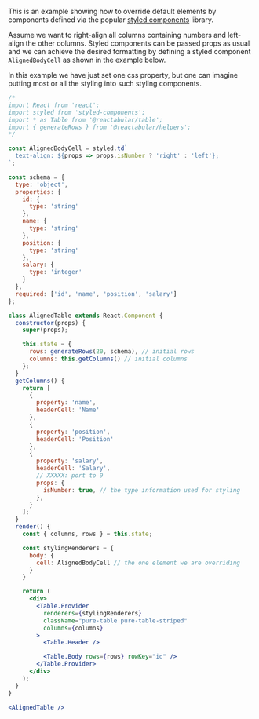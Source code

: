 This is an example showing how to override default elements by components defined via the popular [styled components](https://styled-components.com/) library.

Assume we want to right-align all columns containing numbers and left-align the other columns. Styled components can be passed props as usual and we can achieve the desired formatting by defining a styled component `AlignedBodyCell` as shown in the example below.

In this example we have just set one css property, but one can imagine putting most or all the styling into such styling components.

```jsx
/*
import React from 'react';
import styled from 'styled-components';
import * as Table from '@reactabular/table';
import { generateRows } from '@reactabular/helpers';
*/

const AlignedBodyCell = styled.td`
  text-align: ${props => props.isNumber ? 'right' : 'left'};
`;

const schema = {
  type: 'object',
  properties: {
    id: {
      type: 'string'
    },
    name: {
      type: 'string'
    },
    position: {
      type: 'string'
    },
    salary: {
      type: 'integer'
    }
  },
  required: ['id', 'name', 'position', 'salary']
};

class AlignedTable extends React.Component {
  constructor(props) {
    super(props);

    this.state = {
      rows: generateRows(20, schema), // initial rows
      columns: this.getColumns() // initial columns
    };
  }
  getColumns() {
    return [
      {
        property: 'name',
        headerCell: 'Name'
      },
      {
        property: 'position',
        headerCell: 'Position'
      },
      {
        property: 'salary',
        headerCell: 'Salary',
        // XXXXX: port to 9
        props: {
          isNumber: true, // the type information used for styling
        },
      }
    ];
  }
  render() {
    const { columns, rows } = this.state;

    const stylingRenderers = {
      body: {
        cell: AlignedBodyCell // the one element we are overriding
      }
    }

    return (
      <div>
        <Table.Provider
          renderers={stylingRenderers}
          className="pure-table pure-table-striped"
          columns={columns}
        >
          <Table.Header />

          <Table.Body rows={rows} rowKey="id" />
        </Table.Provider>
      </div>
    );
  }
}

<AlignedTable />
```
